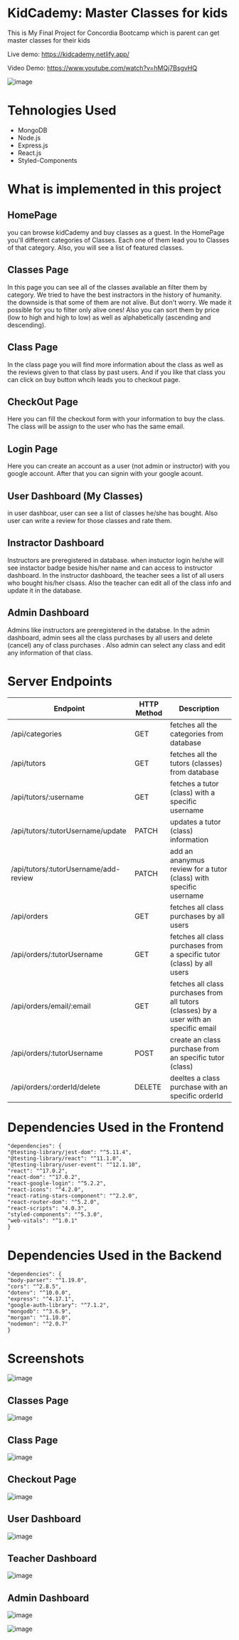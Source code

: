 # KidCademy: Master Classes for kids

This is My Final Project for Concordia Bootcamp which is parent can get master classes for their kids

Live demo: https://kidcademy.netlify.app/

Video Demo: https://www.youtube.com/watch?v=hMQj7BsgvHQ

![image](https://user-images.githubusercontent.com/78935540/125161214-0a83ae00-e14f-11eb-9afc-7a889b04c15c.png)



# Tehnologies Used

* MongoDB
* Node.js
* Express.js
* React.js
* Styled-Components

# What is implemented in this project

## HomePage

you can browse kidCademy and buy classes as a guest. In the HomePage you'll different categories of Classes. Each one of them lead you to Classes of that category. Also, you will see a list of featured classes.

## Classes Page

In this page you can see all of the classes available an filter them by category. 
We tried to have the best instractors in the history of humanity. the downside is that some of them are not alive. But don't worry. We made it possible for you to filter only alive ones! 
Also you can sort them by price (low to high and high to low) as well as alphabetically (ascending and descending).


## Class Page

In the class page you will find more information about the class as well as the reviews given to that class by past users. And if you like that class you can click on buy button whcih leads you to checkout page.

## CheckOut Page

Here you can fill the checkout form with your information to buy the class. The class will be assign to the user who has the same email. 

## Login Page

Here you can create an account as a user (not admin or instructor) with you google account. After that you can signin with your google acount. 

## User Dashboard (My Classes)

in user dashboar, user can see a list of classes he/she has bought. Also user can write a review for those classes and rate them. 

## Instractor Dashboard

Instructors are preregistered in database. when instuctor login he/she will see instactor badge beside his/her name and can access to instructor dashboard. In the instructor dashboard, the teacher sees a list of all users who bought his/her clsass. Also the teacher can edit all of the class info and update it in the database.

## Admin Dashboard

Admins like instructors are preregistered in the databse. In the admin dashboard, admin sees all the class purchases by all users and delete (cancel) any of class purchases . Also admin can select any class and edit any information of that class.



# Server Endpoints 

| Endpoint      | HTTP Method | Description |
| ----------- | ----------- | ----------- |
| /api/categories | GET | fetches all the categories from database |
| /api/tutors | GET | fetches all the tutors (classes) from database |
| /api/tutors/:username | GET | fetches a tutor (class) with a specific username |
| /api/tutors/:tutorUsername/update | PATCH | updates a tutor (class) information |
| /api/tutors/:tutorUsername/add-review| PATCH | add an ananymus review for a tutor (class) with specific username |
| /api/orders | GET | fetches all class purchases by all users |
| /api/orders/:tutorUsername | GET | fetches all class purchases from a specific tutor (class) by all users  |
| /api/orders/email/:email | GET | fetches all class purchases from all tutors (classes) by a user with an specific email |
| /api/orders/:tutorUsername | POST | create an class purchase from an specific tutor (class) |
| /api/orders/:orderId/delete | DELETE | deeltes a class purchase with an specific orderId |

# Dependencies Used in the Frontend

    "dependencies": {
    "@testing-library/jest-dom": "^5.11.4",
    "@testing-library/react": "^11.1.0",
    "@testing-library/user-event": "^12.1.10",
    "react": "^17.0.2",
    "react-dom": "^17.0.2",
    "react-google-login": "^5.2.2",
    "react-icons": "^4.2.0",
    "react-rating-stars-component": "^2.2.0",
    "react-router-dom": "^5.2.0",
    "react-scripts": "4.0.3",
    "styled-components": "^5.3.0",
    "web-vitals": "^1.0.1"
    }


# Dependencies Used in the Backend

    "dependencies": {
    "body-parser": "^1.19.0",
    "cors": "^2.8.5",
    "dotenv": "^10.0.0",
    "express": "^4.17.1",
    "google-auth-library": "^7.1.2",
    "mongodb": "^3.6.9",
    "morgan": "^1.10.0",
    "nodemon": "^2.0.7"
    }

# Screenshots

![image](https://user-images.githubusercontent.com/78935540/125161223-18393380-e14f-11eb-880b-6eecab11368b.png)

## Classes Page

![image](https://user-images.githubusercontent.com/78935540/125161435-63077b00-e150-11eb-92b5-16839e219d13.png)

## Class Page

![image](https://user-images.githubusercontent.com/78935540/125161410-3ce1db00-e150-11eb-9ee7-c66742f57aa9.png)


## Checkout Page

![image](https://user-images.githubusercontent.com/78935540/125161386-0906b580-e150-11eb-8d37-38bc3c60d94b.png)

## User Dashboard

![image](https://user-images.githubusercontent.com/78935540/125161611-4d468580-e151-11eb-8007-dee07b75773a.png)


## Teacher Dashboard

![image](https://user-images.githubusercontent.com/78935540/125161538-ea54ee80-e150-11eb-9aa0-5d06dbd472da.png)


## Admin Dashboard

![image](https://user-images.githubusercontent.com/78935540/125161560-022c7280-e151-11eb-93e8-d59384a60cf5.png)

![image](https://user-images.githubusercontent.com/78935540/125161584-21c39b00-e151-11eb-872c-8100d3285cad.png)










